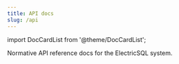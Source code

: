 ```yaml
---
title: API docs
slug: /api
---
```


import DocCardList from '@theme/DocCardList';

Normative API reference docs for the ElectricSQL system.

<DocCardList />
